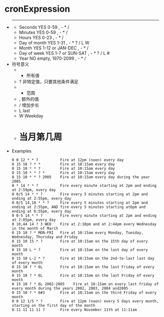 # cronExpression
- * * * * * *
  - Seconds          YES    0-59              , - * /
  - Minutes          YES    0-59              , - * /
  - Hours            YES    0-23              , - * /
  - Day of month     YES    1-31              , - * ? / L W
  - Month            YES    1-12 or JAN-DEC   , - * /
  - Day of week      YES    1-7 or SUN-SAT    , - * ? / L #
  - Year             NO     empty, 1970-2099  , - * /
- 符号意义
  - * 所有值
  - ? 非特定值，只要其他条件满足
  - - 范围
  - , 额外的值
  - / 增加步长
  - L last
  - W Weekday
  - # 当月第几周
- Examples
  ```text
  0 0 12 * * ?          Fire at 12pm (noon) every day
  0 15 10 ? * *         Fire at 10:15am every day
  0 15 10 * * ?         Fire at 10:15am every day
  0 15 10 * * ? *       Fire at 10:15am every day
  0 15 10 * * ? 2005    Fire at 10:15am every day during the year 2005
  0 * 14 * * ?          Fire every minute starting at 2pm and ending at 2:59pm, every day
  0 0/5 14 * * ?        Fire every 5 minutes starting at 2pm and ending at 2:55pm, every day
  0 0/5 14,18 * * ?     Fire every 5 minutes starting at 2pm and ending at 2:55pm, AND fire every 5 minutes starting at6pm and ending at 6:55pm, every day
  0 0-5 14 * * ?        Fire every minute starting at 2pm and ending at 2:05pm, every day
  0 10,44 14 ? 3 WED    Fire at 2:10pm and at 2:44pm every Wednesday in the month of March
  0 15 10 ? * MON-FRI   Fire at 10:15am every Monday, Tuesday, Wednesday, Thursday and Friday
  0 15 10 15 * ?        Fire at 10:15am on the 15th day of every month
  0 15 10 L * ?         Fire at 10:15am on the last day of every month
  0 15 10 L-2 * ?       Fire at 10:15am on the 2nd-to-last last day of every month
  0 15 10 ? * 6L        Fire at 10:15am on the last Friday of every month
  0 15 10 ? * 6L        Fire at 10:15am on the last Friday of every month
  0 15 10 ? * 6L 2002-2005    Fire at 10:15am on every last friday of every month during the years 2002, 2003, 2004 and2005
  0 15 10 ? * 6#3       Fire at 10:15am on the third Friday of every month
  0 0 12 1/5 * ?        Fire at 12pm (noon) every 5 days every month, starting on the first day of the month
  0 11 11 11 11 ?       Fire every November 11th at 11:11am
  ```